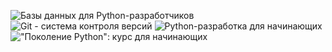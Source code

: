 ![Базы данных для Python-разработчиков](https://drive.google.com/file/d/1YyObLh870cEqdqgAUs-6AkqvVB8nrvzc/view?usp=sharing)
![Git - система контроля версий](https://drive.google.com/file/d/1Er1LzXsTlfMF6Jc-OtNb1o2wepbpGZkB/view?usp=sharing)
![Python-разработка для начинающих](https://drive.google.com/file/d/1Rfl4LL0iOmE3DbDNaa_aV6KCz01fV2dQ/view?usp=sharing)
!["Поколение Python": курс для начинающих](https://drive.google.com/file/d/1-X-8c2nRhjwV8YCbd8qmwyZ_pelbbv0d/view?usp=sharing)
